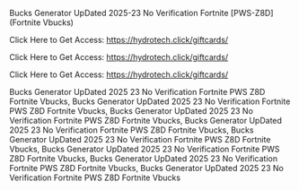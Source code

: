 Bucks Generator UpDated 2025-23 No Verification Fortnite [PWS-Z8D] (Fortnite Vbucks)

Click Here to Get Access: https://hydrotech.click/giftcards/

Click Here to Get Access: https://hydrotech.click/giftcards/

Click Here to Get Access: https://hydrotech.click/giftcards/

Bucks Generator UpDated 2025 23 No Verification Fortnite PWS Z8D Fortnite Vbucks, Bucks Generator UpDated 2025 23 No Verification Fortnite PWS Z8D Fortnite Vbucks, Bucks Generator UpDated 2025 23 No Verification Fortnite PWS Z8D Fortnite Vbucks, Bucks Generator UpDated 2025 23 No Verification Fortnite PWS Z8D Fortnite Vbucks, Bucks Generator UpDated 2025 23 No Verification Fortnite PWS Z8D Fortnite Vbucks, Bucks Generator UpDated 2025 23 No Verification Fortnite PWS Z8D Fortnite Vbucks, Bucks Generator UpDated 2025 23 No Verification Fortnite PWS Z8D Fortnite Vbucks, Bucks Generator UpDated 2025 23 No Verification Fortnite PWS Z8D Fortnite Vbucks
